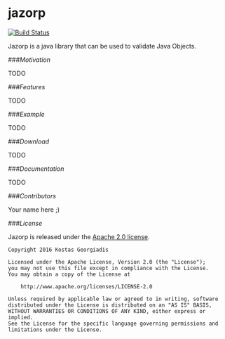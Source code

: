 # jazorp

[![Build Status](https://travis-ci.org/jazorp/jazorp.svg?branch=master)](https://travis-ci.org/jazorp/jazorp)

Jazorp is a java library that can be used to validate Java Objects.

###*Motivation*

TODO

###*Features*

TODO

###*Example*

TODO


###*Download*

TODO


###*Documentation*

TODO

###*Contributors*

Your name here ;)

###*License*

Jazorp is released under the [Apache 2.0 license](LICENSE).

```
Copyright 2016 Kostas Georgiadis

Licensed under the Apache License, Version 2.0 (the "License");
you may not use this file except in compliance with the License.
You may obtain a copy of the License at

    http://www.apache.org/licenses/LICENSE-2.0

Unless required by applicable law or agreed to in writing, software
distributed under the License is distributed on an "AS IS" BASIS,
WITHOUT WARRANTIES OR CONDITIONS OF ANY KIND, either express or implied.
See the License for the specific language governing permissions and
limitations under the License.
```